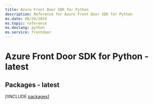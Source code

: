 ```yaml
---
title: Azure Front Door SDK for Python
description: Reference for Azure Front Door SDK for Python
ms.date: 08/26/2024
ms.topic: reference
ms.devlang: python
ms.service: frontdoor
---
```

# Azure Front Door SDK for Python - latest
## Packages - latest
[!INCLUDE [packages](front-door-index.md)]